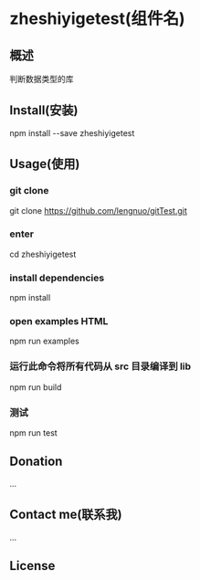 # zheshiyigetest(组件名)

## 概述
判断数据类型的库

## Install(安装)

npm install --save zheshiyigetest

## Usage(使用)

### git clone

git clone https://github.com/lengnuo/gitTest.git

### enter

cd zheshiyigetest

### install dependencies

npm install

### open examples HTML

npm run examples

### 运行此命令将所有代码从 src 目录编译到 lib

npm run build

### 测试

npm run test

## Donation

...

## Contact me(联系我)

...

## License
